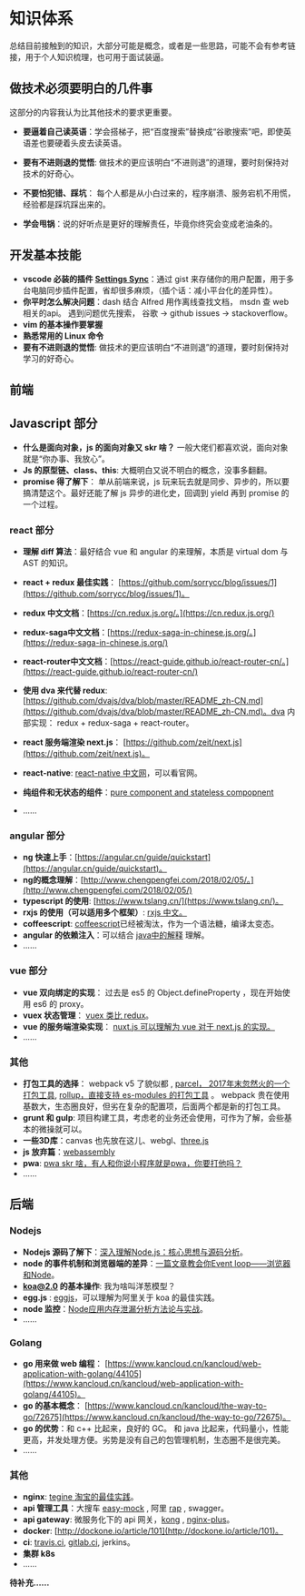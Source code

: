 # 知识体系

总结目前接触到的知识，大部分可能是概念，或者是一些思路，可能不会有参考链接，用于个人知识梳理，也可用于面试装逼。

## 做技术必须要明白的几件事

这部分的内容我认为比其他技术的要求更重要。

* **要逼着自己读英语**：学会搭梯子，把“百度搜索”替换成“谷歌搜索”吧，即使英语差也要硬着头皮去读英语。

* **要有不进则退的觉悟**: 做技术的更应该明白“不进则退”的道理，要时刻保持对技术的好奇心。
* **不要怕犯错、踩坑**： 每个人都是从小白过来的，程序崩溃、服务宕机不用慌，经验都是踩坑踩出来的。
* **学会甩锅**：说的好听点是更好的理解责任，毕竟你终究会变成老油条的。


## 开发基本技能

* **vscode 必装的插件 [Settings Sync](https://marketplace.visualstudio.com/items?itemName=Shan.code-settings-sync)**：通过 gist 来存储你的用户配置，用于多台电脑同步插件配置，省却很多麻烦，（插个话：减小平台化的差异性）。
* **你平时怎么解决问题**：dash 结合 Alfred 用作离线查找文档， msdn 查 web 相关的api。 遇到问题优先搜索， 谷歌 -> github issues -> stackoverflow。
* **vim 的基本操作要掌握**
* **熟悉常用的 Linux 命令**
* **要有不进则退的觉悟**: 做技术的更应该明白“不进则退”的道理，要时刻保持对学习的好奇心。


## 前端

## Javascript 部分

* **什么是面向对象，js 的面向对象又 skr 啥？** 一般大佬们都喜欢说，面向对象就是“你办事、我放心”。
* **Js 的原型链、class、this**: 大概明白又说不明白的概念，没事多翻翻。
* **promise 得了解下**： 单从前端来说，js 玩来玩去就是同步、异步的，所以要搞清楚这个。最好还能了解 js 异步的进化史，回调到 yield 再到 promise 的一个过程。

### react 部分

* **理解 diff 算法**：最好结合 vue 和 angular 的来理解，本质是 virtual dom 与 AST 的知识。

* **react + redux 最佳实践**： [https://github.com/sorrycc/blog/issues/1](https://github.com/sorrycc/blog/issues/1)。
* **redux 中文文档**：[https://cn.redux.js.org/。](https://cn.redux.js.org/)
* **redux-saga中文文档**：[https://redux-saga-in-chinese.js.org/。](https://redux-saga-in-chinese.js.org/)
* **react-router中文文档**：[https://react-guide.github.io/react-router-cn/。](https://react-guide.github.io/react-router-cn/)
* **使用 dva 来代替 redux**: [https://github.com/dvajs/dva/blob/master/README_zh-CN.md](https://github.com/dvajs/dva/blob/master/README_zh-CN.md)。dva 内部实现： redux + redux-saga + react-router。
* **react 服务端渲染 next.js**： [https://github.com/zeit/next.js](https://github.com/zeit/next.js)。
* **react-native**: [react-native 中文网](https://reactnative.cn/)，可以看官网。
* **纯组件和无状态的组件**：[pure component and stateless compopnent](https://medium.com/groww-engineering/stateless-component-vs-pure-component-d2af88a1200b)
* ……

### angular 部分

* **ng 快速上手**：[https://angular.cn/guide/quickstart](https://angular.cn/guide/quickstart)。
* **ng的概念理解**：[http://www.chengpengfei.com/2018/02/05/。](http://www.chengpengfei.com/2018/02/05/)
* **typescript 的使用**: [https://www.tslang.cn/](https://www.tslang.cn/)。
* **rxjs 的使用（可以适用多个框架）**: [rxjs 中文。](https://cn.rx.js.org/)
* **coffeescript**: [coffeescript](https://github.com/jashkenas/coffeescript)已经被淘汰，作为一个语法糖，编译太变态。
* **angular 的依赖注入**：可以结合 [java中的解释](https://blog.csdn.net/bestone0213/article/details/47424255) 理解。
* ……

### vue 部分

* **vue 双向绑定的实现**： 过去是 es5 的 Object.defineProperty ，现在开始使用 es6 的 proxy。
* **vuex 状态管理**： [vuex 类比 redux](https://vuex.vuejs.org/zh/guide/)。
* **vue 的服务端渲染实现**： [nuxt.js 可以理解为 vue 对于 next.js 的实现。](https://github.com/nuxt/nuxt.js)
* ……

### 其他

* **打包工具的选择**： webpack v5 了貌似都 , [parcel， 2017年末忽然火的一个打包工具](https://github.com/parcel-bundler/parcel), [rollup，直接支持 es-modules 的打包工具](https://github.com/rollup/rollup) 。 webpack 贵在使用基数大，生态圈良好，但劣在复杂的配置项，后面两个都是新的打包工具。
* **grunt 和 gulp**: 项目构建工具，考虑老的业务还会使用，可作为了解，会些基本的微操就可以。
* **一些3D库**：canvas 也先放在这儿、webgl、[three.js](https://threejs.org/)
* **js 放弃篇**：[webassembly](https://webassembly.org/)
* **pwa**: [pwa skr 啥，有人和你说小程序就是pwa，你要打他吗？](https://zhuanlan.zhihu.com/p/22578965)
* ……

## 后端

### Nodejs

* **Nodejs 源码了解下**：[深入理解Node.js：核心思想与源码分析](https://yjhjstz.gitbooks.io/deep-into-node/content/)。
* **node 的事件机制和浏览器端的差异**：[一篇文章教会你Event loop——浏览器和Node](https://segmentfault.com/a/1190000013861128)。
* **koa@2.0 的基本操作**: 我为啥叫洋葱模型？
* **egg.js** : [eggjs](https://eggjs.org/zh-cn/intro/)，可以理解为阿里关于 koa 的最佳实践。
* **node 监控**：[Node应用内存泄漏分析方法论与实战](https://github.com/alibaba/beidou/blob/master/packages/beidou-docs/articles/node-memory-leak.md)。
* ……

### Golang

* **go 用来做 web 编程**： [https://www.kancloud.cn/kancloud/web-application-with-golang/44105](https://www.kancloud.cn/kancloud/web-application-with-golang/44105)。
* **go 的基本概念**： [https://www.kancloud.cn/kancloud/the-way-to-go/72675](https://www.kancloud.cn/kancloud/the-way-to-go/72675)。
* **go 的优势**：和 c++ 比起来，良好的 GC。 和 java 比起来，代码量小，性能更高，并发处理方便。劣势是没有自己的包管理机制，生态圈不是很完美。
* ……

### 其他

* **nginx**: [tegine 淘宝的最佳实践](http://tengine.taobao.org/index_cn.html)。
* **api 管理工具**：大搜车 [easy-mock](https://www.easy-mock.com/login) , 阿里 [rap](http://rapapi.org/org/index.do) , swagger。
* **api gateway**: 微服务化下的 api 网关，[kong](https://konghq.com/kong-community-edition/) , [nginx-plus](https://www.nginx.com/products/nginx/)。
* **docker**: [http://dockone.io/article/101](http://dockone.io/article/101)。
* **ci**: [travis.ci](https://travis-ci.org/),  [gitlab.ci](https://gitlab.com/),  jerkins。
* **集群 k8s**
* ……

**待补充……**